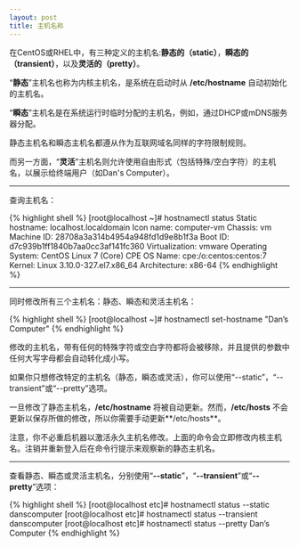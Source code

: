 ```yaml
---
layout: post
title: 主机名称
---
```


在CentOS或RHEL中，有三种定义的主机名:**静态的（static）**，**瞬态的（transient）**，以及**灵活的（pretty）**。

“**静态**”主机名也称为内核主机名，是系统在启动时从 **/etc/hostname** 自动初始化的主机名。

“**瞬态**”主机名是在系统运行时临时分配的主机名，例如，通过DHCP或mDNS服务器分配。

静态主机名和瞬态主机名都遵从作为互联网域名同样的字符限制规则。

而另一方面，“**灵活**”主机名则允许使用自由形式（包括特殊/空白字符）的主机名，以展示给终端用户（如Dan's Computer）。

---

查询主机名：

{% highlight shell %}
[root@localhost ~]# hostnamectl status
   Static hostname: localhost.localdomain
         Icon name: computer-vm
           Chassis: vm
        Machine ID: 28708a3a314b4954a948fd1d9e8b1f3a
           Boot ID: d7c939b1ff1840b7aa0cc3af141fc360
    Virtualization: vmware
  Operating System: CentOS Linux 7 (Core)
       CPE OS Name: cpe:/o:centos:centos:7
            Kernel: Linux 3.10.0-327.el7.x86_64
      Architecture: x86-64
{% endhighlight %}

---

同时修改所有三个主机名：静态、瞬态和灵活主机名：

{% highlight shell %}
[root@localhost ~]# hostnamectl set-hostname "Dan’s Computer"
{% endhighlight %}

修改的主机名，带有任何的特殊字符或空白字符都将会被移除，并且提供的参数中任何大写字母都会自动转化成小写。

如果你只想修改特定的主机名（静态，瞬态或灵活），你可以使用“--static”，“--transient”或“--pretty”选项。

一旦修改了静态主机名，**/etc/hostname** 将被自动更新。然而，**/etc/hosts** 不会更新以保存所做的修改，所以你需要手动更新**/etc/hosts**。

注意，你不必重启机器以激活永久主机名修改。上面的命令会立即修改内核主机名。注销并重新登入后在命令行提示来观察新的静态主机名。

---

查看静态、瞬态或灵活主机名，分别使用“**--static**”，“**--transient**”或“**--pretty**”选项：

{% highlight shell %}
[root@localhost etc]# hostnamectl status --static
danscomputer
[root@localhost etc]# hostnamectl status --transient
danscomputer
[root@localhost etc]# hostnamectl status --pretty
Dan’s Computer
{% endhighlight %}